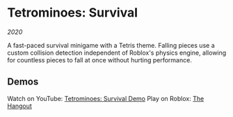 # Tetrominoes: Survival
*2020*

A fast-paced survival minigame with a Tetris theme. 
Falling pieces use a custom collision detection independent of Roblox's physics engine,
allowing for countless pieces to fall at once without hurting performance.

## Demos
Watch on YouTube: [Tetrominoes: Survival Demo](https://www.youtube.com/watch?v=8u6lq7-W-yc)
Play on Roblox: [The Hangout](https://www.roblox.com/games/4560236409/The-Hangout)
